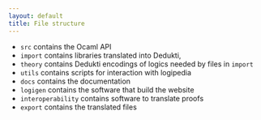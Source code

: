 ```yaml
---
layout: default
title: File structure
---
```

- `src` contains the Ocaml API
- `import` contains libraries translated into Dedukti,
- `theory` contains Dedukti encodings of logics needed by files in `import`
- `utils` contains scripts for interaction with logipedia
- `docs` contains the documentation
- `logigen` contains the software that build the website
- `interoperability` contains software to translate proofs
- `export` contains the translated files
